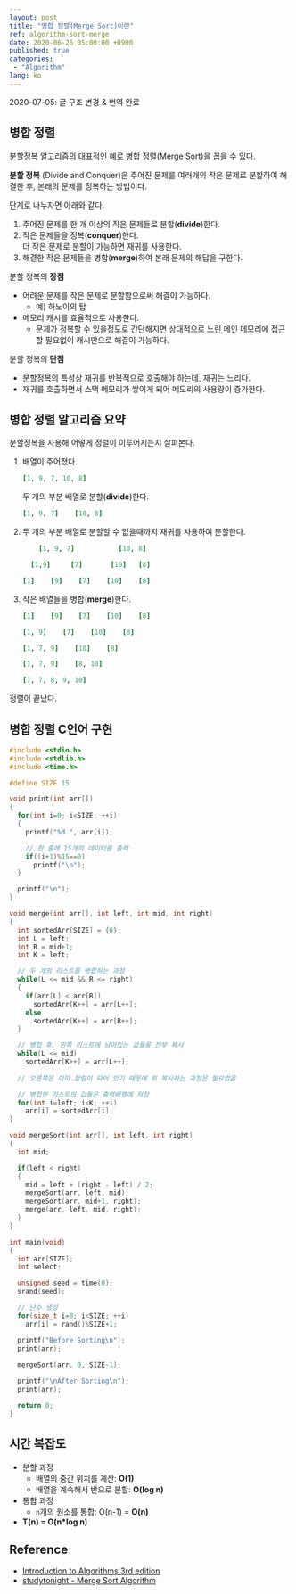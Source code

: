 ```yaml
---
layout: post
title: "병합 정렬(Merge Sort)이란"
ref: algorithm-sort-merge
date: 2020-06-26 05:00:00 +0900
published: true
categories:
 - "Algorithm"
lang: ko
---
```


<div class="updated">
2020-07-05: 글 구조 변경 & 번역 완료
</div>

## 병합 정렬

분할정복 알고리즘의 대표적인 예로 병합 정렬(Merge Sort)을 꼽을 수 있다.

**분할 정복** (Divide and Conquer)은 주어진 문제를 여러개의 작은 문제로 분할하여 해결한 후, 
본래의 문제를 정복하는 방법이다. 

단계로 나누자면 아래와 같다.
1. 주어진 문제를 한 개 이상의 작은 문제들로 분할(**divide**)한다.
2. 작은 문제들을 정복(**conquer**)한다.  
더 작은 문제로 분할이 가능하면 재귀를 사용한다.
3. 해결한 작은 문제들을 병합(**merge**)하여 본래 문제의 해답을 구한다.

분할 정복의 **장점**
- 어려운 문제를 작은 문제로 분할함으로써 해결이 가능하다.
  + 예) 하노이의 탑
- 메모리 캐시를 효율적으로 사용한다.
  + 문제가 정복할 수 있을정도로 간단해지면 상대적으로 느린 메인 메모리에 접근할 필요없이 캐시만으로 해결이 가능하다.

분할 정복의 **단점**
- 분할정복의 특성상 재귀를 반복적으로 호출해야 하는데, 재귀는 느리다.
- 재귀를 호출하면서 스택 메모리가 쌓이게 되어 메모리의 사용량이 증가한다.

<div class="divider"></div>

## 병합 정렬 알고리즘 요약

분할정복을 사용해 어떻게 정렬이 이루어지는지 살펴본다.

1. 배열이 주어졌다.
   ```rb
   [1, 9, 7, 10, 8]
   ```
   두 개의 부분 배열로 분할(**divide**)한다.
   ```rb
   [1, 9, 7]    [10, 8]
   ```
2. 두 개의 부분 배열로 분할할 수 없을때까지 재귀를 사용하여 분할한다.
   ```rb
       [1, 9, 7]           [10, 8]

     [1,9]     [7]       [10]   [8]

   [1]    [9]    [7]    [10]    [8] 
   ```
   
3. 작은 배열들을 병합(**merge**)한다.
   ```rb
   [1]    [9]    [7]    [10]    [8] 

   [1, 9]    [7]    [10]    [8] 

   [1, 7, 9]    [10]    [8] 

   [1, 7, 9]    [8, 10]

   [1, 7, 8, 9, 10]
   ```

정렬이 끝났다.   

<div class="divider"></div>

## 병합 정렬 C언어 구현
```c
#include <stdio.h>
#include <stdlib.h>
#include <time.h>

#define SIZE 15

void print(int arr[])
{
  for(int i=0; i<SIZE; ++i)
  {
    printf("%d ", arr[i]);

    // 한 줄에 15개의 데이터를 출력
    if((i+1)%15==0)
      printf("\n");
  }

  printf("\n");
}

void merge(int arr[], int left, int mid, int right)
{
  int sortedArr[SIZE] = {0};
  int L = left;
  int R = mid+1;
  int K = left;

  // 두 개의 리스트를 병합하는 과정
  while(L <= mid && R <= right)
  {
    if(arr[L] < arr[R])
      sortedArr[K++] = arr[L++];
    else
      sortedArr[K++] = arr[R++];
  }

  // 병합 후, 왼쪽 리스트에 남아있는 값들을 전부 복사
  while(L <= mid)
    sortedArr[K++] = arr[L++];
  
  // 오른쪽은 이미 정럴이 되어 있기 때문에 위 복사하는 과정은 필요없음

  // 병합한 리스트의 값들은 출력배열에 저장
  for(int i=left; i<K; ++i)
    arr[i] = sortedArr[i];
}

void mergeSort(int arr[], int left, int right)
{
  int mid;

  if(left < right)
  {
    mid = left + (right - left) / 2;
    mergeSort(arr, left, mid);
    mergeSort(arr, mid+1, right);
    merge(arr, left, mid, right);
  }
}

int main(void)
{ 
  int arr[SIZE];
  int select;

  unsigned seed = time(0);
  srand(seed);

  // 난수 생성
  for(size_t i=0; i<SIZE; ++i)
    arr[i] = rand()%SIZE+1;

  printf("Before Sorting\n");
  print(arr);
  
  mergeSort(arr, 0, SIZE-1);

  printf("\nAfter Sorting\n");
  print(arr);

  return 0;
}
```

<div class="divider"></div>

## 시간 복잡도
- 분할 과정
  + 배열의 중간 위치를 계산: **O(1)**
  + 배열을 계속해서 반으로 분할: **O(log n)**
- 통합 과정
  + `n`개의 원소를 통합: O(n-1) = **O(n)**
- <b>T(n) = O(n*log n)</b>

<div class="divider"></div>

## Reference
- [Introduction to Algorithms 3rd edition](https://www.amazon.com/Introduction-Algorithms-3rd-MIT-Press/dp/0262033844)
- [studytonight - Merge Sort Algorithm](https://www.studytonight.com/data-structures/merge-sort#:~:text=Time%20complexity%20of%20Merge%20Sort,space%20as%20the%20unsorted%20array)
